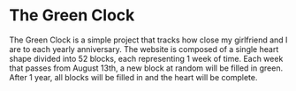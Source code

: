 # The Green Clock
The Green Clock is a simple project that tracks how close my girlfriend and I are to each yearly anniversary.  The website is composed of a single heart shape divided into 52 blocks, each representing 1 week of time.  Each week that passes from August 13th, a new block at random will be filled in green.  After 1 year, all blocks will be filled in and the heart will be complete.